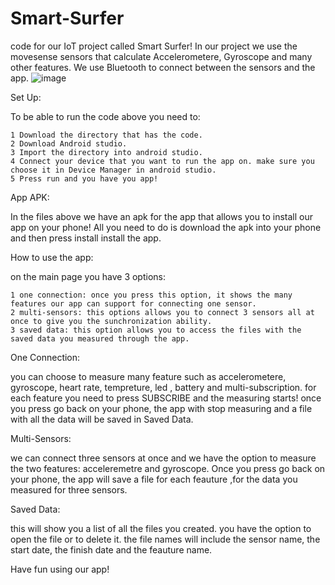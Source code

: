 # Smart-Surfer

code for our IoT project called Smart Surfer!
In our project we use the movesense sensors that calculate Accelerometere, Gyroscope and many other features. We use Bluetooth to connect between the sensors and the app.
![image](https://user-images.githubusercontent.com/96077234/182577829-a6b2c43a-ffbc-4903-b744-f22a75aba246.png)


Set Up: 

To be able to run the code above you need to:

	1 Download the directory that has the code.
	2 Download Android studio.
	3 Import the directory into android studio.
	4 Connect your device that you want to run the app on. make sure you choose it in Device Manager in android studio.
	5 Press run and you have you app!

App APK:

In the files above we have an apk for the app that allows you to install our app on your phone!
All you need to do is download the apk into your phone and then press install install the app.

How to use the app:

on the main page you have 3 options:

	1 one connection: once you press this option, it shows the many features our app can support for connecting one sensor.
	2 multi-sensors: this options allows you to connect 3 sensors all at once to give you the sunchronization ability.
	3 saved data: this option allows you to access the files with the saved data you measured through the app.

One Connection:

you can choose to measure many feature such as accelerometere, gyroscope, heart rate, tempreture, led , battery and multi-subscription. for each feature you need to press SUBSCRIBE and the measuring starts! once you press go back on your phone, the app with stop measuring and a file with all the data will be saved in Saved Data.

Multi-Sensors:

we can connect three sensors at once and we have the option to measure the two features: acceleremetre and gyroscope.
Once you press go back on your phone, the app will save a file for each feauture ,for the data you measured for three sensors.

Saved Data:

this will show you a list of all the files you created. you have the option to open the file or to delete it.
the file names will include the sensor name, the start date, the finish date and the feauture name.


Have fun using our app!
